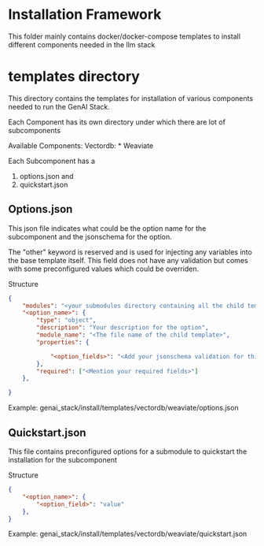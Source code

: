 # Installation Framework

This folder mainly contains docker/docker-compose templates to install different components needed in the llm stack


# templates directory

This directory contains the templates for installation of various components needed to run the GenAI Stack. 

Each Component has its own directory under which there are lot of subcomponents

Available Components:
    Vectordb:
        * Weaviate

Each Subcomponent has a 
1. options.json and 
2. quickstart.json 

## Options.json
This json file indicates what could be the option name for the subcomponent and the jsonschema for the option. 

The "other" keyword is reserved and is used for injecting any variables into the base template itself. This field does not have any validation but comes with some preconfigured values which could be overriden.

Structure
```json
{
    "modules": "<your submodules directory containing all the child templates>",
    "<option_name>": {
        "type": "object",
        "description": "Your description for the option",
        "module_name": "<The file name of the child template>",
        "properties": {

            "<option_fields>": "<Add your jsonschema validation for this field>"
        },
        "required": ["<Mention your required fields>"]
    },

}
```

Example: genai_stack/install/templates/vectordb/weaviate/options.json


## Quickstart.json

This file contains preconfigured options for a submodule to quickstart the installation for the subcomponent

Structure
```json
{
    "<option_name>": {
        "<option_field>": "value"
    },
}
```

Example: genai_stack/install/templates/vectordb/weaviate/quickstart.json
